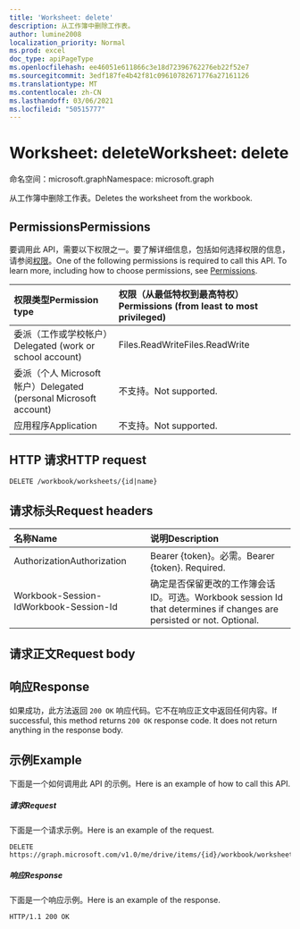 ```yaml
---
title: 'Worksheet: delete'
description: 从工作簿中删除工作表。
author: lumine2008
localization_priority: Normal
ms.prod: excel
doc_type: apiPageType
ms.openlocfilehash: ee46051e611866c3e18d72396762276eb22f52e7
ms.sourcegitcommit: 3edf187fe4b42f81c09610782671776a27161126
ms.translationtype: MT
ms.contentlocale: zh-CN
ms.lasthandoff: 03/06/2021
ms.locfileid: "50515777"
---
```

# <a name="worksheet-delete"></a><span data-ttu-id="f4e25-103">Worksheet: delete</span><span class="sxs-lookup"><span data-stu-id="f4e25-103">Worksheet: delete</span></span>

<span data-ttu-id="f4e25-104">命名空间：microsoft.graph</span><span class="sxs-lookup"><span data-stu-id="f4e25-104">Namespace: microsoft.graph</span></span>

<span data-ttu-id="f4e25-105">从工作簿中删除工作表。</span><span class="sxs-lookup"><span data-stu-id="f4e25-105">Deletes the worksheet from the workbook.</span></span>
## <a name="permissions"></a><span data-ttu-id="f4e25-106">Permissions</span><span class="sxs-lookup"><span data-stu-id="f4e25-106">Permissions</span></span>
<span data-ttu-id="f4e25-p101">要调用此 API，需要以下权限之一。要了解详细信息，包括如何选择权限的信息，请参阅[权限](/graph/permissions-reference)。</span><span class="sxs-lookup"><span data-stu-id="f4e25-p101">One of the following permissions is required to call this API. To learn more, including how to choose permissions, see [Permissions](/graph/permissions-reference).</span></span>

|<span data-ttu-id="f4e25-109">权限类型</span><span class="sxs-lookup"><span data-stu-id="f4e25-109">Permission type</span></span>      | <span data-ttu-id="f4e25-110">权限（从最低特权到最高特权）</span><span class="sxs-lookup"><span data-stu-id="f4e25-110">Permissions (from least to most privileged)</span></span>              |
|:--------------------|:---------------------------------------------------------|
|<span data-ttu-id="f4e25-111">委派（工作或学校帐户）</span><span class="sxs-lookup"><span data-stu-id="f4e25-111">Delegated (work or school account)</span></span> | <span data-ttu-id="f4e25-112">Files.ReadWrite</span><span class="sxs-lookup"><span data-stu-id="f4e25-112">Files.ReadWrite</span></span>    |
|<span data-ttu-id="f4e25-113">委派（个人 Microsoft 帐户）</span><span class="sxs-lookup"><span data-stu-id="f4e25-113">Delegated (personal Microsoft account)</span></span> | <span data-ttu-id="f4e25-114">不支持。</span><span class="sxs-lookup"><span data-stu-id="f4e25-114">Not supported.</span></span>    |
|<span data-ttu-id="f4e25-115">应用程序</span><span class="sxs-lookup"><span data-stu-id="f4e25-115">Application</span></span> | <span data-ttu-id="f4e25-116">不支持。</span><span class="sxs-lookup"><span data-stu-id="f4e25-116">Not supported.</span></span> |

## <a name="http-request"></a><span data-ttu-id="f4e25-117">HTTP 请求</span><span class="sxs-lookup"><span data-stu-id="f4e25-117">HTTP request</span></span>
<!-- { "blockType": "ignored" } -->
```http
DELETE /workbook/worksheets/{id|name}

```
## <a name="request-headers"></a><span data-ttu-id="f4e25-118">请求标头</span><span class="sxs-lookup"><span data-stu-id="f4e25-118">Request headers</span></span>
| <span data-ttu-id="f4e25-119">名称</span><span class="sxs-lookup"><span data-stu-id="f4e25-119">Name</span></span>       | <span data-ttu-id="f4e25-120">说明</span><span class="sxs-lookup"><span data-stu-id="f4e25-120">Description</span></span>|
|:---------------|:----------|
| <span data-ttu-id="f4e25-121">Authorization</span><span class="sxs-lookup"><span data-stu-id="f4e25-121">Authorization</span></span>  | <span data-ttu-id="f4e25-p102">Bearer {token}。必需。</span><span class="sxs-lookup"><span data-stu-id="f4e25-p102">Bearer {token}. Required.</span></span> |
| <span data-ttu-id="f4e25-124">Workbook-Session-Id</span><span class="sxs-lookup"><span data-stu-id="f4e25-124">Workbook-Session-Id</span></span>  | <span data-ttu-id="f4e25-p103">确定是否保留更改的工作簿会话 ID。可选。</span><span class="sxs-lookup"><span data-stu-id="f4e25-p103">Workbook session Id that determines if changes are persisted or not. Optional.</span></span>|

## <a name="request-body"></a><span data-ttu-id="f4e25-127">请求正文</span><span class="sxs-lookup"><span data-stu-id="f4e25-127">Request body</span></span>

## <a name="response"></a><span data-ttu-id="f4e25-128">响应</span><span class="sxs-lookup"><span data-stu-id="f4e25-128">Response</span></span>

<span data-ttu-id="f4e25-p104">如果成功，此方法返回 `200 OK` 响应代码。它不在响应正文中返回任何内容。</span><span class="sxs-lookup"><span data-stu-id="f4e25-p104">If successful, this method returns `200 OK` response code. It does not return anything in the response body.</span></span>

## <a name="example"></a><span data-ttu-id="f4e25-131">示例</span><span class="sxs-lookup"><span data-stu-id="f4e25-131">Example</span></span>
<span data-ttu-id="f4e25-132">下面是一个如何调用此 API 的示例。</span><span class="sxs-lookup"><span data-stu-id="f4e25-132">Here is an example of how to call this API.</span></span>
##### <a name="request"></a><span data-ttu-id="f4e25-133">请求</span><span class="sxs-lookup"><span data-stu-id="f4e25-133">Request</span></span>
<span data-ttu-id="f4e25-134">下面是一个请求示例。</span><span class="sxs-lookup"><span data-stu-id="f4e25-134">Here is an example of the request.</span></span>
<!-- {
  "blockType": "request",
  "name": "worksheet_delete"
}-->
```http
DELETE https://graph.microsoft.com/v1.0/me/drive/items/{id}/workbook/worksheets/{id|name}
```

##### <a name="response"></a><span data-ttu-id="f4e25-135">响应</span><span class="sxs-lookup"><span data-stu-id="f4e25-135">Response</span></span>
<span data-ttu-id="f4e25-136">下面是一个响应示例。</span><span class="sxs-lookup"><span data-stu-id="f4e25-136">Here is an example of the response.</span></span> 
<!-- {
  "blockType": "response",
  "truncated": true
} -->
```http
HTTP/1.1 200 OK
```

<!-- uuid: 8fcb5dbc-d5aa-4681-8e31-b001d5168d79
2015-10-25 14:57:30 UTC -->
<!-- {
  "type": "#page.annotation",
  "description": "Worksheet: delete",
  "keywords": "",
  "section": "documentation",
  "tocPath": ""
}-->

